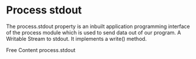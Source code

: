 # Process stdout
The process.stdout property is an inbuilt application programming interface of the process module which is used to send data out of our program. A Writable Stream to stdout. It implements a write() method. 

<ResourceGroupTitle>Free Content</ResourceGroupTitle>
<BadgeLink colorScheme='blue' badgeText='Official Documentation' href='https://nodejs.org/api/process.html#processstdout'>process.stdout</BadgeLink>
